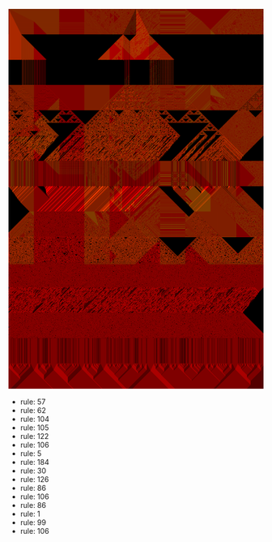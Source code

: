 ![photo](./output.png) 
 * rule: 57
* rule: 62
* rule: 104
* rule: 105
* rule: 122
* rule: 106
* rule: 5
* rule: 184
* rule: 30
* rule: 126
* rule: 86
* rule: 106
* rule: 86
* rule: 1
* rule: 99
* rule: 106
